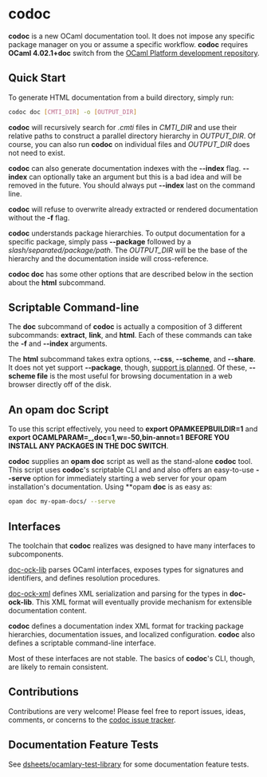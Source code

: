 # codoc

**codoc** is a new OCaml documentation tool. It does not impose any
  specific package manager on you or assume a specific
  workflow. **codoc** requires **OCaml 4.02.1+doc** switch from the
  [OCaml Platform development repository](https://github.com/ocaml/platform-dev).

## Quick Start

To generate HTML documentation from a build directory, simply run:

```sh
codoc doc [CMTI_DIR] -o [OUTPUT_DIR]
```

**codoc** will recursively search for *.cmti* files in *CMTI_DIR* and
  use their relative paths to construct a parallel directory hierarchy
  in *OUTPUT_DIR*. Of course, you can also run **codoc** on individual
  files and *OUTPUT_DIR* does not need to exist.

**codoc** can also generate documentation indexes with the **--index**
  flag. **--index** can optionally take an argument but this is a bad
  idea and will be removed in the future. You should always put
  **--index** last on the command line.

**codoc** will refuse to overwrite already extracted or rendered
  documentation without the **-f** flag.

**codoc** understands package hierarchies. To output documentation for a
  specific package, simply pass **--package** followed by a
  *slash/separated/package/path*. The *OUTPUT_DIR* will be the base of
  the hierarchy and the documentation inside will cross-reference.

**codoc doc** has some other options that are described below in the
  section about the **html** subcommand.

## Scriptable Command-line

The **doc** subcommand of **codoc** is actually a composition of 3
different subcommands: **extract**, **link**, and **html**. Each of
these commands can take the **-f** and **--index** arguments.

The **html** subcommand takes extra options, **--css**, **--scheme**,
and **--share**. It does not yet support **--package**, though, [support
is planned](https://github.com/dsheets/codoc/issues/42). Of these,
**--scheme file** is the most useful for browsing documentation in a web
browser directly off of the disk.

## An **opam doc** Script

To use this script effectively, you need to **export OPAMKEEPBUILDIR=1**
and **export OCAMLPARAM=_,doc=1,w=-50,bin-annot=1** **BEFORE YOU INSTALL
ANY PACKAGES IN THE DOC SWITCH**.

**codoc** supplies an **opam doc** script as well as the stand-alone
  **codoc** tool. This script uses **codoc**'s scriptable CLI and and
  also offers an easy-to-use **--serve** option for immediately starting
  a web server for your opam installation's documentation. Using **opam
  **doc** is as easy as:

```sh
opam doc my-opam-docs/ --serve
```

## Interfaces

The toolchain that **codoc** realizes was designed to have many
interfaces to subcomponents.

[doc-ock-lib](https://github.com/lpw25/doc-ock-lib) parses OCaml
interfaces, exposes types for signatures and identifiers, and defines
resolution procedures.

[doc-ock-xml](https://github.com/lpw25/doc-ock-xml/) defines XML
serialization and parsing for the types in **doc-ock-lib**. This XML
format will eventually provide mechanism for extensible documentation
content.

**codoc** defines a documentation index XML format for tracking package
  hierarchies, documentation issues, and localized
  configuration. **codoc** also defines a scriptable command-line
  interface.

Most of these interfaces are not stable. The basics of **codoc**'s CLI,
though, are likely to remain consistent.

## Contributions

Contributions are very welcome! Please feel free to report issues,
ideas, comments, or concerns to the [codoc issue
tracker](https://github.com/dsheets/codoc/issues).

## Documentation Feature Tests

See
[dsheets/ocamlary-test-library](https://github.com/dsheets/ocamlary-test-library)
for some documentation feature tests.

